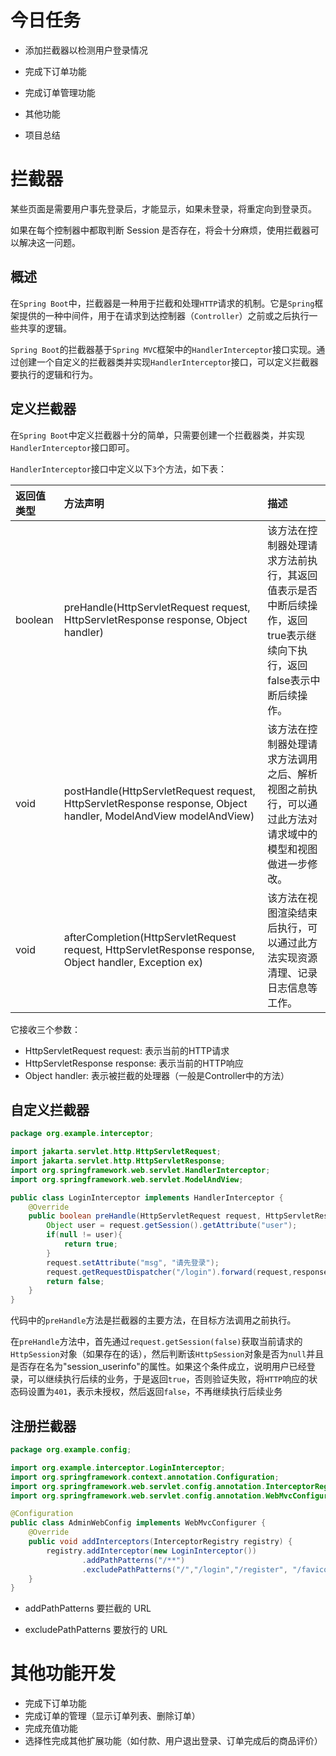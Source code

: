# 今日任务

- 添加拦截器以检测用户登录情况

- 完成下订单功能

- 完成订单管理功能

- 其他功能

- 项目总结

  

# 拦截器

某些页面是需要用户事先登录后，才能显示，如果未登录，将重定向到登录页。

如果在每个控制器中都取判断 Session 是否存在，将会十分麻烦，使用拦截器可以解决这一问题。

## 概述

在`Spring Boot`中，拦截器是一种用于拦截和处理`HTTP`请求的机制。它是`Spring`框架提供的一种中间件，用于在请求到达控制器（`Controller`）之前或之后执行一些共享的逻辑。

`Spring Boot`的拦截器基于`Spring MVC`框架中的`HandlerInterceptor`接口实现。通过创建一个自定义的拦截器类并实现`HandlerInterceptor`接口，可以定义拦截器要执行的逻辑和行为。

## 定义拦截器

在`Spring Boot`中定义拦截器十分的简单，只需要创建一个拦截器类，并实现`HandlerInterceptor`接口即可。

`HandlerInterceptor`接口中定义以下`3`个方法，如下表：

| 返回值类型 | 方法声明                                                     | 描述                                                         |
| :--------- | :----------------------------------------------------------- | :----------------------------------------------------------- |
| boolean    | preHandle(HttpServletRequest request, HttpServletResponse response, Object handler) | 该方法在控制器处理请求方法前执行，其返回值表示是否中断后续操作，返回true表示继续向下执行，返回false表示中断后续操作。 |
| void       | postHandle(HttpServletRequest request, HttpServletResponse response, Object handler, ModelAndView modelAndView) | 该方法在控制器处理请求方法调用之后、解析视图之前执行，可以通过此方法对请求域中的模型和视图做进一步修改。 |
| void       | afterCompletion(HttpServletRequest request, HttpServletResponse response, Object handler, Exception ex) | 该方法在视图渲染结束后执行，可以通过此方法实现资源清理、记录日志信息等工作。 |

它接收三个参数：

- HttpServletRequest request: 表示当前的HTTP请求
- HttpServletResponse response: 表示当前的HTTP响应
- Object handler: 表示被拦截的处理器（一般是Controller中的方法）

## 自定义拦截器

```java
package org.example.interceptor;

import jakarta.servlet.http.HttpServletRequest;
import jakarta.servlet.http.HttpServletResponse;
import org.springframework.web.servlet.HandlerInterceptor;
import org.springframework.web.servlet.ModelAndView;

public class LoginInterceptor implements HandlerInterceptor {
    @Override
    public boolean preHandle(HttpServletRequest request, HttpServletResponse response, Object handler) throws Exception {
        Object user = request.getSession().getAttribute("user");
        if(null != user){
            return true;
        }
        request.setAttribute("msg", "请先登录");
        request.getRequestDispatcher("/login").forward(request,response);
        return false;
    }
}
```

代码中的`preHandle`方法是拦截器的主要方法，在目标方法调用之前执行。

在`preHandle`方法中，首先通过`request.getSession(false)`获取当前请求的`HttpSession`对象（如果存在的话），然后判断该`HttpSession`对象是否为`null`并且是否存在名为"session_userinfo"的属性。如果这个条件成立，说明用户已经登录，可以继续执行后续的业务，于是返回`true`，否则验证失败，将`HTTP`响应的状态码设置为`401`，表示未授权，然后返回`false`，不再继续执行后续业务

## 注册拦截器

```java
package org.example.config;

import org.example.interceptor.LoginInterceptor;
import org.springframework.context.annotation.Configuration;
import org.springframework.web.servlet.config.annotation.InterceptorRegistry;
import org.springframework.web.servlet.config.annotation.WebMvcConfigurer;

@Configuration
public class AdminWebConfig implements WebMvcConfigurer {
    @Override
    public void addInterceptors(InterceptorRegistry registry) {
        registry.addInterceptor(new LoginInterceptor())
                .addPathPatterns("/**")
                .excludePathPatterns("/","/login","/register", "/favicon.ico", "/css/**","/js/**","/fonts/**","/font-awesome/**","/img/**","/admin/**");
    }
}
```

- addPathPatterns 要拦截的 URL

- excludePathPatterns 要放行的 URL

# 其他功能开发

- 完成下订单功能
- 完成订单的管理（显示订单列表、删除订单）
- 完成充值功能
- 选择性完成其他扩展功能（如付款、用户退出登录、订单完成后的商品评价）

